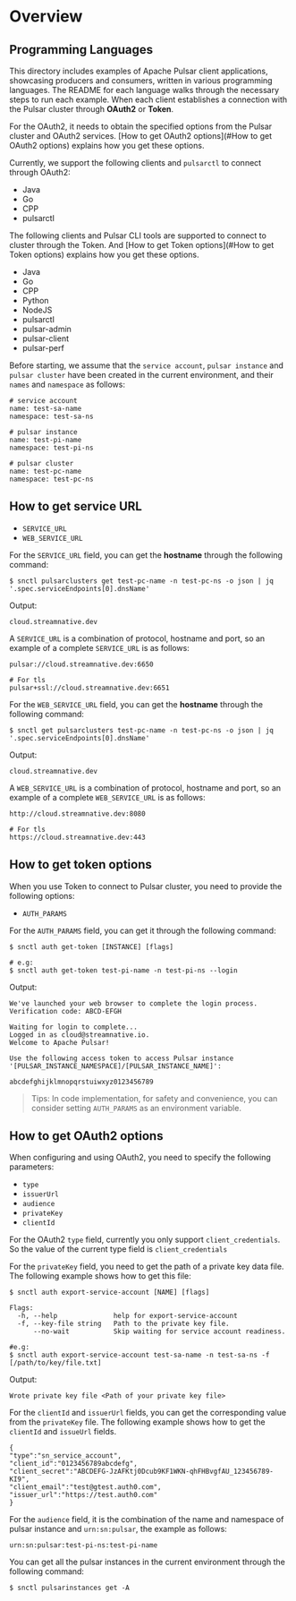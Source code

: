 # Overview

## Programming Languages

This directory includes examples of Apache Pulsar client applications, showcasing producers and consumers, written in various programming languages. The README for each language walks through the necessary steps to run each example. When each client establishes a connection with the Pulsar cluster through **OAuth2** or **Token**.
 
For the OAuth2, it needs to obtain the specified options from the Pulsar cluster and OAuth2 services. [How to get OAuth2 options](#How to get OAuth2 options) explains how you get these options.

Currently, we support the following clients and `pulsarctl` to connect through OAuth2:

- Java
- Go
- CPP
- pulsarctl

The following clients and Pulsar CLI tools are supported to connect to cluster through the Token. And [How to get Token options](#How to get Token options) explains how you get these options.

- Java
- Go
- CPP
- Python
- NodeJS
- pulsarctl
- pulsar-admin
- pulsar-client
- pulsar-perf

Before starting, we assume that the `service account`, `pulsar instance` and `pulsar cluster` have been created in the current environment, and their `names` and `namespace` as follows:

```text
# service account
name: test-sa-name
namespace: test-sa-ns

# pulsar instance
name: test-pi-name
namespace: test-pi-ns

# pulsar cluster
name: test-pc-name
namespace: test-pc-ns
```

## How to get service URL

- `SERVICE_URL`
- `WEB_SERVICE_URL`

For the `SERVICE_URL` field, you can get the **hostname** through the following command:

```shell script
$ snctl pulsarclusters get test-pc-name -n test-pc-ns -o json | jq '.spec.serviceEndpoints[0].dnsName'
```

Output:

```text
cloud.streamnative.dev
```

A `SERVICE_URL` is a combination of protocol, hostname and port, so an example of a complete `SERVICE_URL` is as follows:


```text
pulsar://cloud.streamnative.dev:6650

# For tls
pulsar+ssl://cloud.streamnative.dev:6651
```

For the `WEB_SERVICE_URL` field, you can get the **hostname** through the following command:

```shell script
$ snctl get pulsarclusters test-pc-name -n test-pc-ns -o json | jq '.spec.serviceEndpoints[0].dnsName'
```

Output:

```text
cloud.streamnative.dev
```

A `WEB_SERVICE_URL` is a combination of protocol, hostname and port, so an example of a complete `WEB_SERVICE_URL` is as follows:

```text
http://cloud.streamnative.dev:8080

# For tls
https://cloud.streamnative.dev:443
```

## How to get token options

When you use Token to connect to Pulsar cluster, you need to provide the following options:

- `AUTH_PARAMS`

For the `AUTH_PARAMS` field, you can get it through the following command:

```shell script
$ snctl auth get-token [INSTANCE] [flags]

# e.g:
$ snctl auth get-token test-pi-name -n test-pi-ns --login
```

Output:

```text
We've launched your web browser to complete the login process.
Verification code: ABCD-EFGH

Waiting for login to complete...
Logged in as cloud@streamnative.io.
Welcome to Apache Pulsar!

Use the following access token to access Pulsar instance '[PULSAR_INSTANCE_NAMESPACE]/[PULSAR_INSTANCE_NAME]':

abcdefghijklmnopqrstuiwxyz0123456789
```

> Tips: In code implementation, for safety and convenience, you can consider setting `AUTH_PARAMS` as an environment variable.

## How to get OAuth2 options

When configuring and using OAuth2, you need to specify the following parameters:

- `type`
- `issuerUrl`
- `audience`
- `privateKey`
- `clientId`

For the OAuth2 `type` field, currently you only support `client_credentials`. So the value of the current type field is `client_credentials`

For the `privateKey` field, you need to get the path of a private key data file. The following example shows how to get this file:

```shell script
$ snctl auth export-service-account [NAME] [flags]

Flags:
  -h, --help              help for export-service-account
  -f, --key-file string   Path to the private key file.
      --no-wait           Skip waiting for service account readiness.

#e.g:
$ snctl auth export-service-account test-sa-name -n test-sa-ns -f [/path/to/key/file.txt]
```

Output:

```text
Wrote private key file <Path of your private key file>
```

For the `clientId` and `issuerUrl` fields, you can get the corresponding value from the `privateKey` file. The following example shows how to get the `clientId` and `issueUrl` fields.

```text
{
"type":"sn_service_account",
"client_id":"0123456789abcdefg",
"client_secret":"ABCDEFG-JzAFKtj0Dcub9KF1WKN-qhFHBvgfAU_123456789-KI9",
"client_email":"test@gtest.auth0.com",
"issuer_url":"https://test.auth0.com"
}
```

For the `audience` field, it is the combination of the name and namespace of pulsar instance and `urn:sn:pulsar`, the example as follows:

```text
urn:sn:pulsar:test-pi-ns:test-pi-name
```

You can get all the pulsar instances in the current environment through the following command:

```shell script
$ snctl pulsarinstances get -A
```

